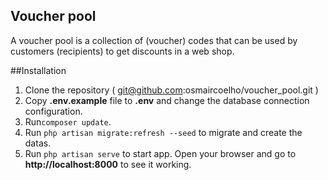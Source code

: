 ## Voucher pool

A voucher pool is a collection of (voucher) codes that can be used by customers (recipients)
to get discounts in a web shop.

##Installation

1. Clone the repository ( git@github.com:osmaircoelho/voucher_pool.git )
4. Copy **.env.example** file to **.env** and change the database connection configuration.
5. Run`composer update`.
6. Run `php artisan migrate:refresh --seed` to migrate and create the datas.
9. Run `php artisan serve` to start app. Open your browser and go to **http://localhost:8000** 
to see it working.





